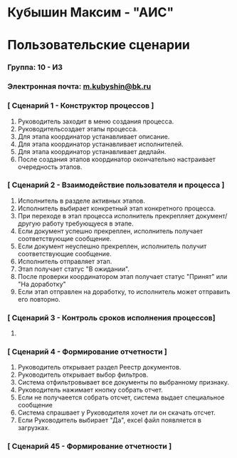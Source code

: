 # Кубышин Максим - "АИС"
# Пользовательские сценарии

### Группа: 10 - И3
### Электронная почта: m.kubyshin@bk.ru
### [ Сценарий 1 - Конструктор процессов ]
1. Руководитель заходит в меню создания процесса.
2. Руководительсоздает этапы процесса.
3. Для этапа координатор устанавливает описание.
4. Для этапа координатор устанавливает исполнителей.
5. Для этапа координатор устанавливает дедлайн.
6. После создания этапов координатор окончательно настраивает очередность этапов.


### [ Сценарий 2 - Взаимодействие пользователя и процесса ]
1. Исполнитель в разделе активных этапов.
2. Исполнитель выбирает конкретный этап конкретного процесса.
3. При переходе в этап процесса исполнитель прекрепляет документ/другую работу требующуеся в этапе.
4. Если документ успешно прекреплен, исполнитель получает соответствующие сообщение.
5. Если документ неуспешно прекреплен, исполнитель получит соответствующие сообщение.
6. Исполнитель отправляет этап.
7. Этап получает статус "В ожидании".
8. После проверки координатором этап получает статус "Принят" или "На доработку"
9. Если этап отправлен на доработку, то исполнитель может отправить его повторно.
    

### [ Сценарий 3 - Контроль сроков исполнения процессов]
1.



### [ Сценарий 4 - Формирование отчетности ]
1. Руководитель открывает раздел Реестр документов.
2. Руководитель открывает выбор фильтров.
3. Система отфильтровывает все документы по выбранному признаку.
4. Руководитель нажимает кнопку собрать отчет.
5. Если не получаеется собрать отсчет, система выдает специальное сообщение
6. Система спрашвает у Руководителя хочет ли он скачать отсчет.
7. Если Руководитель выбирает "Да", excel файл появляется в загрузках.

### [ Сценарий 45 - Формирование отчетности ]






